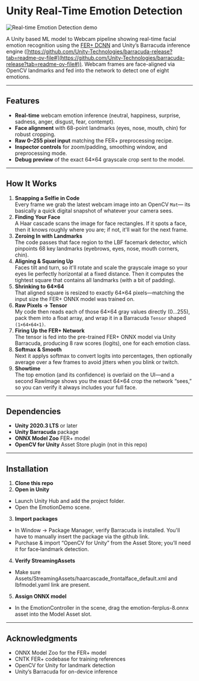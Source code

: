 # Unity Real-Time Emotion Detection
![Real-time Emotion Detection demo](ScreenRecording2025-06-12at4.40.31PM-ezgif.com-optimize.gif)

A Unity based ML model to Webcam pipeline showing real-time facial emotion recognition using the [FER+ DCNN](https://github.com/onnx/models/blob/main/validated/vision/body_analysis/emotion_ferplus/model/emotion-ferplus-8.onnx) and Unity’s Barracuda inference engine ([https://github.com/Unity-Technologies/barracuda-release?tab=readme-ov-file#](https://github.com/Unity-Technologies/barracuda-release?tab=readme-ov-file#)). Webcam frames are face-aligned via OpenCV landmarks and fed into the network to detect one of eight emotions.

---

## Features

- **Real-time** webcam emotion inference (neutral, happiness, surprise, sadness, anger, disgust, fear, contempt).  
- **Face alignment** with 68-point landmarks (eyes, nose, mouth, chin) for robust cropping.  
- **Raw 0–255 pixel input** matching the FER+ preprocessing recipe.  
- **Inspector controls** for zoom/padding, smoothing window, and preprocessing mode.  
- **Debug preview** of the exact 64×64 grayscale crop sent to the model.

---

## How It Works

1. **Snapping a Selfie in Code**  
   Every frame we grab the latest webcam image into an OpenCV `Mat`— its basically a quick digital snapshot of whatever your camera sees.
2. **Finding Your Face**  
   A Haar cascade scans the image for face rectangles. If it spots a face, then it knows roughly where you are; if not, it'll wait for the next frame.
3. **Zeroing In with Landmarks**  
   The code passes that face region to the LBF facemark detector, which pinpoints 68 key landmarks (eyebrows, eyes, nose, mouth corners, chin).
4. **Aligning & Squaring Up**  
   Faces tilt and turn, so it'll rotate and scale the grayscale image so your eyes lie perfectly horizontal at a fixed distance. Then it computes the tightest square that contains all landmarks (with a bit of padding).
5. **Shrinking to 64×64**  
   That aligned square is resized to exactly 64×64 pixels—matching the input size the FER+ ONNX model was trained on.
6. **Raw Pixels → Tensor**  
   My code then reads each of those 64×64 gray values directly (0…255), pack them into a float array, and wrap it in a Barracuda `Tensor` shaped `(1×64×64×1)`.
7. **Firing Up the FER+ Network**  
   The tensor is fed into the pre-trained FER+ ONNX model via Unity Barracuda, producing 8 raw scores (logits), one for each emotion class.
8. **Softmax & Smooth**  
   Next it applys softmax to convert logits into percentages, then optionally average over a few frames to avoid jitters when you blink or twitch.
9. **Showtime**  
   The top emotion (and its confidence) is overlaid on the UI—and a second RawImage shows you the exact 64×64 crop the network “sees,” so you can verify it always includes your full face.

---

## Dependencies

- **Unity 2020.3 LTS** or later  
- **Unity Barracuda** package  
- **ONNX Model Zoo** FER+ model
- **OpenCV for Unity** Asset Store plugin (not in this repo)  

---

## Installation
1. **Clone this repo**
2. **Open in Unity**
- Launch Unity Hub and add the project folder.
- Open the EmotionDemo scene.
3. **Import packages**
- In Window → Package Manager, verify Barracuda is installed. You'll have to manually insert the package via the github link.
- Purchase & import “OpenCV for Unity” from the Asset Store; you’ll need it for face‐landmark detection.
4. **Verify StreamingAssets**
- Make sure Assets/StreamingAssets/haarcascade_frontalface_default.xml and lbfmodel.yaml link are present.
5. **Assign ONNX model**
- In the EmotionController in the scene, drag the emotion-ferplus-8.onnx asset into the Model Asset slot.

---

## Acknowledgments
- ONNX Model Zoo for the FER+ model
- CNTK FER+ codebase for training references
- OpenCV for Unity for landmark detection
- Unity’s Barracuda for on-device inference
